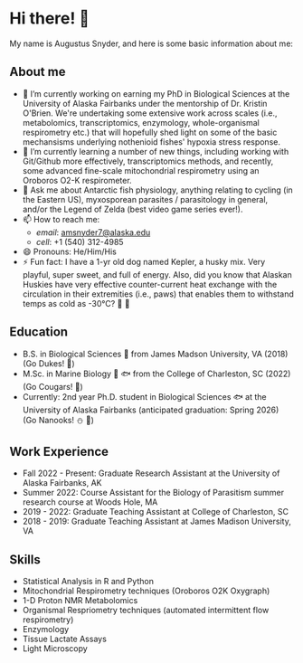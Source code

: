 # Hi there! 👋
My name is Augustus Snyder, and here is some basic information about me:

## About me

- 🔭 I’m currently working on earning my PhD in Biological Sciences at the University of Alaska Fairbanks under the mentorship of Dr. Kristin O'Brien. We're undertaking some extensive work across scales (i.e., metabolomics, transcriptomics, enzymology, whole-organismal respirometry etc.) that will hopefully shed light on some of the basic mechansisms underlying nothenioid fishes' hypoxia stress response.
- :brain: I’m currently learning a number of new things, including working with Git/Github more effectively, transcriptomics methods, and recently, some advanced fine-scale mitochondrial respirometry using an Oroboros O2-K respirometer.
- 💬 Ask me about Antarctic fish physiology, anything relating to cycling (in the Eastern US), myxosporean parasites / parasitology in general, and/or the Legend of Zelda (best video game series ever!).
- 📫 How to reach me: 
  * _email_: amsnyder7@alaska.edu
  * _cell_: +1 (540) 312-4985
- 😄 Pronouns: He/Him/His
- ⚡ Fun fact: I have a 1-yr old dog named Kepler, a husky mix. Very playful, super sweet, and full of energy. Also, did you know that Alaskan Huskies have very effective counter-current heat exchange with the circulation in their extremities (i.e., paws) that enables them to withstand temps as cold as -30°C? :wolf: :paw_prints:

## Education
- B.S. in Biological Sciences :herb: from James Madson University, VA (2018) (Go Dukes! :dog:)
- M.Sc. in Marine Biology :octopus: :fish: from the College of Charleston, SC (2022) (Go Cougars! :leopard:)
- Currently: 2nd year Ph.D. student in Biological Sciences :fish: at the University of Alaska Fairbanks (anticipated graduation: Spring 2026) (Go Nanooks! :snowman: :bear:)

## Work Experience
- Fall 2022 - Present: Graduate Research Assistant at the University of Alaska Fairbanks, AK
- Summer 2022: Course Assistant for the Biology of Parasitism summer research course at Woods Hole, MA
- 2019 - 2022: Graduate Teaching Assistant at College of Charleston, SC
- 2018 - 2019: Graduate Teaching Assistant at James Madison University, VA

## Skills
- Statistical Analysis in R and Python
- Mitochondrial Respirometry techniques (Oroboros O2K Oxygraph)
- 1-D Proton NMR Metabolomics
- Organismal Respriometry techniques (automated intermittent flow respirometry)
- Enzymology
- Tissue Lactate Assays
- Light Microscopy
<!--
**Augustus-M-Snyder/Augustus-M-Snyder** is a ✨ _special_ ✨ repository because its `README.md` (this file) appears on your GitHub profile.

Here are some ideas to get you started:

- 🔭 I’m currently working on ...
- 🌱 I’m currently learning ...
- 👯 I’m looking to collaborate on ...
- 🤔 I’m looking for help with ...
- 💬 Ask me about ...
- 📫 How to reach me: ...
- 😄 Pronouns: ...
- ⚡ Fun fact: ...
-->

